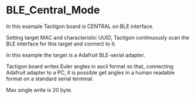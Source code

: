 # BLE_Central_Mode

In this example Tactigon board is CENTRAL on BLE interface.

Setting target MAC and characteristic UUID, Tactigon continuously 
scan the BLE interface for this target and connect to it.

In this example the target is a Adafruit BLE-serial adapter.

Tactigon board writes Euler angles in ascii format so that, connecting Adafruit adapter to a PC, it is possible get angles in a human readable
format on a standard serial terminal.

Max single write is 20 byte.